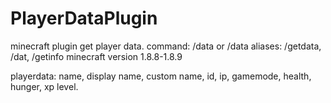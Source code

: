 # PlayerDataPlugin
minecraft plugin get player data.
command: /data <player> or /data
aliases: /getdata, /dat, /getinfo
minecraft version 1.8.8-1.8.9

playerdata: name, display name, custom name, id, ip, gamemode, health, hunger, xp level.
